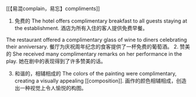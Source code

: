 [[【易混complain，易忘】compliments]]

1. 免费的
The hotel offers complimentary breakfast to all guests staying at the establishment.
酒店为所有入住的客人提供免费早餐。

The restaurant offered a complimentary glass of wine to diners celebrating their anniversary.
餐厅为庆祝周年纪念的食客提供了一杯免费的葡萄酒。
2. 赞美的
She received many complimentary remarks on her performance in the play.
她在剧中的表现得到了许多赞美的话。

3. 和谐的，相辅相成的
The colors of the painting were complimentary, creating a visually appealing [[composition]].
画作的颜色相辅相成，创造出一种视觉上令人愉悦的构图。


